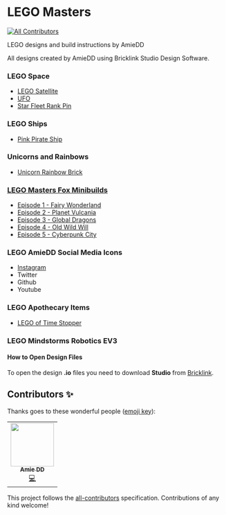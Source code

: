 # LEGO Masters
<!-- ALL-CONTRIBUTORS-BADGE:START - Do not remove or modify this section -->
[![All Contributors](https://img.shields.io/badge/all_contributors-1-orange.svg?style=flat-square)](#contributors-)
<!-- ALL-CONTRIBUTORS-BADGE:END -->
LEGO designs and build instructions by AmieDD

All designs created by AmieDD using Bricklink Studio Design Software. 

### LEGO Space

- [LEGO Satellite](master/LEGO%20Satellite)
- [UFO](master/Spinning%20UFO)
- [Star Fleet Rank Pin](master/LEGO%20Star%20Trek%20Fleet%20Pin)

### LEGO Ships

- [Pink Pirate Ship](master/LEGO%20Pink%20Pirate)

### Unicorns and Rainbows

- [Unicorn Rainbow Brick](master/Unicorn%20Rainbow)

### [LEGO Masters Fox Minibuilds](/LEGO%20Masters%20Fox%20Mini%20Builds)

- [Episode 1 - Fairy Wonderland](/LEGO%20Masters%20Fox%20Mini%20Builds/Episode%201%20-%20Fairy%20Wonderland)
- [Episode 2 - Planet Vulcania](/master/LEGO%20Masters%20Fox%20Mini%20Builds/Episode%202%20-%20Planet%20Vulcania)
- [Episode 3 - Global Dragons](/master/LEGO%20Masters%20Fox%20Mini%20Builds/Episode%203%20-%20Global%20Dragons)
- [Episode 4 - Old Wild Will](/master/LEGO%20Masters%20Fox%20Mini%20Builds/Episode%204%20-%20Old%20Wild%20Will)
- [Episode 5 - Cyberpunk City](/master/LEGO%20Masters%20Fox%20Mini%20Builds/Episode%205%20-%20Cyberpunk%20City)

### LEGO AmieDD Social Media Icons

- [Instagram](/master/LEGO%20AmieDD%20Instagram)
- Twitter
- Github
- Youtube

### LEGO Apothecary Items

- [LEGO of Time Stopper](/master/LEGO%20of%20Time)

### LEGO Mindstorms Robotics EV3


#### How to Open Design Files
To open the design **.io** files you need to download **Studio** from [Bricklink](https://www.bricklink.com/v3/studio/download.page).

## Contributors ✨

Thanks goes to these wonderful people ([emoji key](https://allcontributors.org/docs/en/emoji-key)):

<!-- ALL-CONTRIBUTORS-LIST:START - Do not remove or modify this section -->
<!-- prettier-ignore-start -->
<!-- markdownlint-disable -->
<table>
  <tr>
    <td align="center"><a href="http://www.amiedd.com"><img src="https://avatars3.githubusercontent.com/u/7669428?v=4" width="100px;" alt=""/><br /><sub><b>Amie DD</b></sub></a><br /><a href="https://github.com/AmieDD/LEGO-Masters/commits?author=AmieDD" title="Code">💻</a></td>
  </tr>
</table>

<!-- markdownlint-enable -->
<!-- prettier-ignore-end -->
<!-- ALL-CONTRIBUTORS-LIST:END -->

This project follows the [all-contributors](https://github.com/all-contributors/all-contributors) specification. Contributions of any kind welcome!
